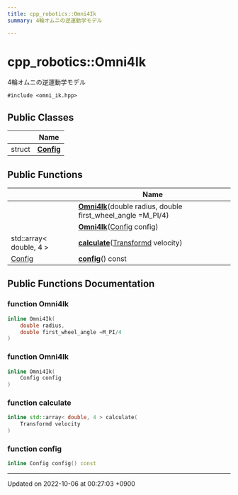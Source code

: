 ```yaml
---
title: cpp_robotics::Omni4Ik
summary: 4輪オムニの逆運動学モデル 

---
```


# cpp_robotics::Omni4Ik



4輪オムニの逆運動学モデル 


`#include <omni_ik.hpp>`

## Public Classes

|                | Name           |
| -------------- | -------------- |
| struct | **[Config](/cpp_robotics/doxybook/Classes/structcpp__robotics_1_1Omni4Ik_1_1Config/)**  |

## Public Functions

|                | Name           |
| -------------- | -------------- |
| | **[Omni4Ik](/cpp_robotics/doxybook/Classes/classcpp__robotics_1_1Omni4Ik/#function-omni4ik)**(double radius, double first_wheel_angle =M_PI/4) |
| | **[Omni4Ik](/cpp_robotics/doxybook/Classes/classcpp__robotics_1_1Omni4Ik/#function-omni4ik)**([Config](/cpp_robotics/doxybook/Classes/structcpp__robotics_1_1Omni4Ik_1_1Config/) config) |
| std::array< double, 4 > | **[calculate](/cpp_robotics/doxybook/Classes/classcpp__robotics_1_1Omni4Ik/#function-calculate)**([Transformd](/cpp_robotics/doxybook/Namespaces/namespacecpp__robotics/#using-transformd) velocity) |
| [Config](/cpp_robotics/doxybook/Classes/structcpp__robotics_1_1Omni4Ik_1_1Config/) | **[config](/cpp_robotics/doxybook/Classes/classcpp__robotics_1_1Omni4Ik/#function-config)**() const |

## Public Functions Documentation

### function Omni4Ik

```cpp
inline Omni4Ik(
    double radius,
    double first_wheel_angle =M_PI/4
)
```


### function Omni4Ik

```cpp
inline Omni4Ik(
    Config config
)
```


### function calculate

```cpp
inline std::array< double, 4 > calculate(
    Transformd velocity
)
```


### function config

```cpp
inline Config config() const
```


-------------------------------

Updated on 2022-10-06 at 00:27:03 +0900